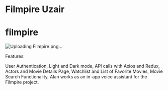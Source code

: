 # Filmpire Uzair
# filmpire
![Uploading Filmpire.png…]()

Features:

User Authentication,
Light and Dark mode,
API calls with Axios and Redux,
Actors and Movie Details Page,
Watchlist and List of Favorite Movies,
Movie Search Functionality,
Alan works as an in-app voice assistant for the Filmpire project.


